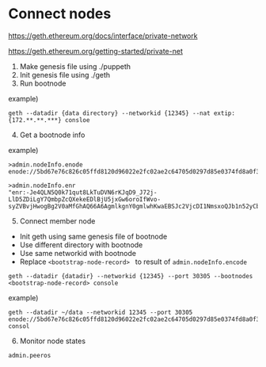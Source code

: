# Connect nodes

https://geth.ethereum.org/docs/interface/private-network

https://geth.ethereum.org/getting-started/private-net

1. Make genesis file using ./puppeth
2. Init genesis file using ./geth
3. Run bootnode

example)

```
geth --datadir {data directory} --networkid {12345} --nat extip:{172.**.**.***} consloe
```

4. Get a bootnode info

example)

```
>admin.nodeInfo.enode
enode://5bd67e76c826c05ffd8120d96022e2fc02ae2c64705d0297d85e0374fd8a0f31c9df187a3edbe9a4db1ef6a0ca059a3f0f270992060daa3192e961205cdead2a@172.***.***.***:30305
```

```
>admin.nodeInfo.enr
"enr:-Je4QLN5Q0k71qut8LkTuDVN6rKJqD9_J72j-LlD5ZDiLgY7QmbpZcQXekeEDlBjU5jxGw6oroIfWvo-syZVBvjHwogBg2V0aMfGhAQ66A6AgmlkgnY0gmlwhKwaEBSJc2VjcDI1NmsxoQJb1n52yCbAX_2BINlgIuL8Aq4sZHBdApfYXgN0_YoPMYN0Y3CCdmGDdWRwgnZh"

```

5. Connect member node

- Init geth using same genesis file of bootnode
- Use different directory with bootnode
- Use same networkid with bootnode
- Replace `<bootstrap-node-record> ` to result of `admin.nodeInfo.encode` 

```
geth --datadir {datadir} --networkid {12345} --port 30305 --bootnodes <bootstrap-node-record> console
```

example)

```
geth --datadir ~/data --networkid 12345 --port 30305 enode://5bd67e76c826c05ffd8120d96022e2fc02ae2c64705d0297d85e0374fd8a0f31c9df187a3edbe9a4db1ef6a0ca059a3f0f270992060daa3192e961205cdead2a@172.***.***.***:30305 consol
```

6. Monitor node states

```
admin.peeros
```



